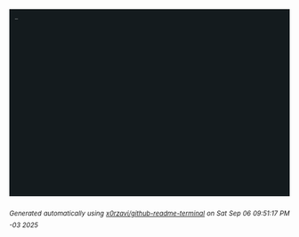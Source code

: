 <div align="justify">
<picture>
    <source media="(prefers-color-scheme: dark)" srcset="./output.gif">
    <source media="(prefers-color-scheme: light)" srcset="./output.gif">
    <img alt="GIFOS" src="output.gif">
</picture>

<sub><i>Generated automatically using [x0rzavi/github-readme-terminal](https://github.com/x0rzavi/github-readme-terminal) on Sat Sep 06 09:51:17 PM -03 2025</i></sub>

<!-- <details>
<summary>More details</summary>

</details> -->
</div>

<!-- Image deletion URL: NONE -->